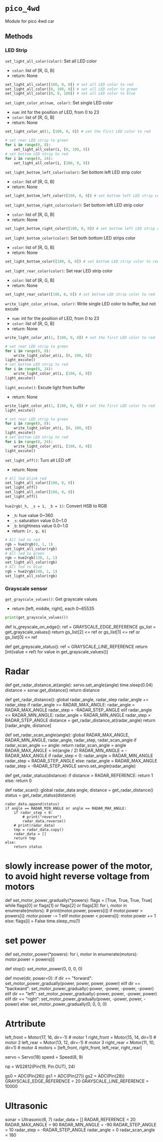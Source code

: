 # `pico_4wd`

Module for pico 4wd car

## Methods

### LED Strip

`set_light_all_color(color)`: Set all LED color

- `color`: list of [R, G, B]
- return: None

```python
set_light_all_color([100, 0, 0]) # set all LED color to red
set_light_all_color([0, 100, 0]) # set all LED color to green
set_light_all_color([0, 0, 100]) # set all LED color to blue
```

`set_light_color_at(num, color)`: Set single LED color

- `num`: int for the position of LED, from 0 to 23
- `color`: list of [R, G, B]
- return: None

```python
set_light_color_at(1, [100, 0, 0]) # set the first LED color to red

# set rear LED strip to green
for i in range(0, 8):
    set_light_all_color(i, [0, 100, 0])
# set bottom LED strip to red
for i in range(8, 24):
    set_light_all_color(i, [100, 0, 0])
```

`set_light_bottom_left_color(color)`: Set bottom left LED strip color

- `color`: list of [R, G, B]
- return: None

```python
set_light_bottom_left_color([100, 0, 0]) # set bottom left LED strip color to red
```

`set_light_bottom_right_color(color)`: Set bottom left LED strip color

- `color`: list of [R, G, B]
- return: None

```python
set_light_bottom_right_color([100, 0, 0]) # set bottom left LED strip color to red
```

`set_light_bottom_color(color)`:  Set both bottom LED strips color

- `color`: list of [R, G, B]
- return: None

```python
set_light_bottom_color([100, 0, 0]) # set bottom LED strip color to red
```

`set_light_rear_color(color)`:  Set rear LED strip color

- `color`: list of [R, G, B]
- return: None

```python
set_light_rear_color([100, 0, 0]) # set bottom LED strip color to red
```

`write_light_color_at(num, color)`: Write single LED color to buffer, but not excute

- `num`: int for the position of LED, from 0 to 23
- `color`: list of [R, G, B]
- return: None

```python
write_light_color_at(1, [100, 0, 0]) # set the first LED color to red

# set rear LED strip to green
for i in range(0, 8):
    write_light_color_at(i, [0, 100, 0])
light_excute()
# set bottom LED strip to red
for i in range(8, 24):
    write_light_color_at(i, [100, 0, 0])
light_excute()
```

`light_excute()`: Excute light from buffer

- return: None

```python
write_light_color_at(1, [100, 0, 0]) # set the first LED color to red
light_excute()

# set rear LED strip to green
for i in range(0, 8):
    write_light_color_at(i, [0, 100, 0])
light_excute()
# set bottom LED strip to red
for i in range(8, 24):
    write_light_color_at(i, [100, 0, 0])
light_excute()
```

`set_light_off()`: Turn all LED off

- return: None

```python
# All led blink red
set_light_all_color([100, 0, 0])
set_light_off()
set_light_all_color([100, 0, 0])
set_light_off()
```

`hue2rgb(_h, _s = 1, _b = 1)`: Convert HSB to RGB

- `_h`: hue value 0~360
- `_s`: saturation value 0.0~1.0
- `_b`: brightness value 0.0~1.0
- return: `[r, g, b]`

```python
# All led to red
rgb = hue2rgb(0, 1, 1)
set_light_all_color(rgb)
# All led to green
rgb = hue2rgb(120, 1, 1)
set_light_all_color(rgb)
# All led to blue
rgb = hue2rgb(240, 1, 1)
set_light_all_color(rgb)
```

### Grayscale sensor

`get_grayscale_values()`: Get grayscale values

- return [left, middle, right], each 0~65535

```python
print(get_grayscale_values())
```

def is_greyscale_on_edge():
    ref = GRAYSCALE_EDGE_REFERENCE
    gs_list = get_grayscale_values()
    return gs_list[2] <= ref or gs_list[1] <= ref or gs_list[0] <= ref

def get_greyscale_status():
    ref = GRAYSCALE_LINE_REFERENCE
    return [int(value < ref) for value in get_grayscale_values()]

# Radar
def get_radar_distance_at(angle):
    servo.set_angle(angle)
    time.sleep(0.04)
    distance = sonar.get_distance()
    return distance

def get_radar_distance():
    global radar_angle, radar_step
    radar_angle += radar_step
    if radar_angle >= RADAR_MAX_ANGLE:
        radar_angle = RADAR_MAX_ANGLE
        radar_step = -RADAR_STEP_ANGLE
    elif radar_angle <= RADAR_MIN_ANGLE:
        radar_angle = RADAR_MIN_ANGLE
        radar_step = RADAR_STEP_ANGLE
    distance = get_radar_distance_at(radar_angle)
    return [radar_angle, distance]

def set_radar_scan_angle(angle):
    global RADAR_MAX_ANGLE, RADAR_MIN_ANGLE, radar_angle, radar_step, radar_scan_angle
    if radar_scan_angle == angle:
        return
    radar_scan_angle = angle
    RADAR_MAX_ANGLE = int(angle / 2)
    RADAR_MIN_ANGLE = -RADAR_MAX_ANGLE
    if radar_step < 0:
        radar_angle = RADAR_MIN_ANGLE
        radar_step = RADAR_STEP_ANGLE
    else:
        radar_angle = RADAR_MAX_ANGLE
        radar_step = -RADAR_STEP_ANGLE
    servo.set_angle(radar_angle)

def get_radar_status(distance):
    if distance > RADAR_REFERENCE:
        return 1
    else:
        return 0

def radar_scan():
    global radar_data
    angle, distance = get_radar_distance()
    status = get_radar_status(distance)

    radar_data.append(status)
    if angle == RADAR_MIN_ANGLE or angle == RADAR_MAX_ANGLE:
        if radar_step < 0:
            # print("reverse")
            radar_data.reverse()
        # print(radar_data)
        tmp = radar_data.copy()
        radar_data = []
        return tmp
    else:
        return status

# slowly increase power of the motor, to avoid hight reverse voltage from motors
def set_motor_power_gradually(*powers):
    flags = [True, True, True, True]
    while flags[0] or flags[1] or flags[2] or flags[3]:
        for i, motor in enumerate(motors):
            # print(motor.power, powers[i])
            if motor.power > powers[i]:
                motor.power -= 1
            elif motor.power < powers[i]:
                motor.power += 1
            else:
                flags[i] = False
        time.sleep_ms(1)

# set power 
def set_motor_power(*powers):
    for i, motor in enumerate(motors):
        motor.power = powers[i]

def stop():
    set_motor_power(0, 0, 0, 0)

def move(dir, power=0):
    if dir == "forward":
        set_motor_power_gradually(power, power, power, power)
    elif dir == "backward":
        set_motor_power_gradually(-power, -power, -power, -power)
    elif dir == "left":
        set_motor_power_gradually(-power, power, -power, power)
    elif dir == "right":
        set_motor_power_gradually(power, -power, power, -power)
    else:
        set_motor_power_gradually(0, 0, 0, 0)


# Atrtribute
left_front  = Motor(17, 16, dir=-1) # motor 1
right_front = Motor(15, 14, dir=1) # motor 2
left_rear   = Motor(13, 12, dir=-1) # motor 3
right_rear  = Motor(11, 10, dir=1) # motor 4
motors = [left_front, right_front, left_rear, right_rear]

servo = Servo(18)
speed = Speed(8, 9)

np =  WS2812(Pin(19, Pin.OUT), 24)

gs0 = ADC(Pin(26))
gs1 = ADC(Pin(27))
gs2 = ADC(Pin(28))
GRAYSCALE_EDGE_REFERENCE = 20
GRAYSCALE_LINE_REFERENCE = 10000

# Ultrasonic
sonar = Ultrasonic(6, 7)
radar_data = []
RADAR_REFERENCE = 20
RADAR_MAX_ANGLE = 90
RADAR_MIN_ANGLE = -90
RADAR_STEP_ANGLE = 10
radar_step = -RADAR_STEP_ANGLE
radar_angle = 0
radar_scan_angle = 180
